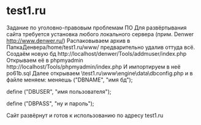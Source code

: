 # test1.ru
Задание по уголовно-правовым проблемам ПО
Для развёртывания сайта требуется установка любого локального сервера (прим. Denwer http://www.denwer.ru/)
Распаковываем архив в ПапкаДенвера/home/test1.ru/www/ предварительно удалив оттуда всё. 
Cоздаём новую бд http://localhost/denwer/Tools/addmuser/index.php
Открываем её в phpmyadmin http://localhost/Tools/phpmyadmin/index.php
И импортируем в неё po61b.sql
Далее открываем \test1.ru\www\engine\data\dbconfig.php
и в файле меняем: 
меняешь ("DBNAME", "имя бд");

define ("DBUSER", "имя пользователя");

define ("DBPASS", "ну и пароль"); 

Сайт развёрнут и готов к использованию по адресу test1.ru
